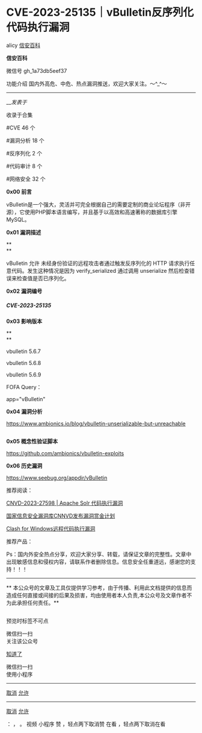 #  CVE-2023-25135｜vBulletin反序列化代码执行漏洞

alicy  [ 信安百科 ](javascript:void\(0\);)

**信安百科** ![]()

微信号 gh_1a73db5eef37

功能介绍 国内外高危、中危、热点漏洞推送，欢迎大家关注。～^_^～

____

___发表于_

收录于合集

#CVE 46 个

#漏洞分析 18 个

#反序列化 2 个

#代码审计 8 个

#网络安全 32 个

  

  

**0x00 前言**

vBulletin是一个强大，灵活并可完全根据自己的需要定制的商业论坛程序（非开源），它使用PHP脚本语言编写，并且基于以高效和高速著称的数据库引擎MySQL。

  

 **0x01  漏洞描述**  

 **  
**

vBulletin 允许 未经身份验证的远程攻击者通过触发反序列化的 HTTP 请求执行任意代码。发生这种情况是因为 verify_serialized
通过调用 unserialize 然后检查错误来检查值是否已序列化。

  

 **0x02 漏洞编号**

#####  CVE-2023-25135

  

 **0x03 影响版本**

 **  
**

vbulletin 5.6.7

vbulletin 5.6.8

vbulletin 5.6.9

  

FOFA Query：

app="vBulletin"

  

 **0x04 漏洞分析**

  

https://www.ambionics.io/blog/vbulletin-unserializable-but-unreachable

  

  

![]()

  

  

 **0x05  概念性验证脚本**  

  

https://github.com/ambionics/vbulletin-exploits

  

  

 **0x06  历史漏洞**

  

https://www.seebug.org/appdir/vBulletin

  

  

  

推荐阅读：

  

[CNVD-2023-27598 | Apache Solr
代码执行漏洞](http://mp.weixin.qq.com/s?__biz=Mzg2ODcxMjYzMA==&mid=2247484263&idx=1&sn=f4eb5713deb7a5b23738a67182480d73&chksm=cea96abef9dee3a8787b52a8a51e674d190d8d8f9ca81161a73043ad257318a1bbe178d12e49&scene=21#wechat_redirect)  

  

[国家信息安全漏洞库CNNVD发布漏洞赏金计划](http://mp.weixin.qq.com/s?__biz=Mzg2ODcxMjYzMA==&mid=2247484236&idx=1&sn=0ae95323b56c089d94b5a589c3b020d0&chksm=cea96a95f9dee3836f9eda673af14be8d7693f92944f4a3539de274c2f2089f61704d5d587be&scene=21#wechat_redirect)  

  

[Clash for
Windows远程代码执行漏洞](http://mp.weixin.qq.com/s?__biz=Mzg2ODcxMjYzMA==&mid=2247484196&idx=2&sn=aaaae8b205658669e041abf3faf5f7cc&chksm=cea96afdf9dee3eb2f202585c7b7aa3ae8b3a599701c9014b723b634dcf0b54e6a19cf650b9a&scene=21#wechat_redirect)  

  

  

推荐产品：

  

  

  

Ps：国内外安全热点分享，欢迎大家分享、转载，请保证文章的完整性。文章中出现敏感信息和侵权内容，请联系作者删除信息。信息安全任重道远，感谢您的支持![]()！！！

  

* * *

 **
本公众号的文章及工具仅提供学习参考，由于传播、利用此文档提供的信息而造成任何直接或间接的后果及损害，均由使用者本人负责,本公众号及文章作者不为此承担任何责任。**

![]()

预览时标签不可点

微信扫一扫  
关注该公众号

[知道了](javascript:;)

微信扫一扫  
使用小程序

****

[取消](javascript:void\(0\);) [允许](javascript:void\(0\);)

****

[取消](javascript:void\(0\);) [允许](javascript:void\(0\);)

： ， 。   视频 小程序 赞 ，轻点两下取消赞 在看 ，轻点两下取消在看

